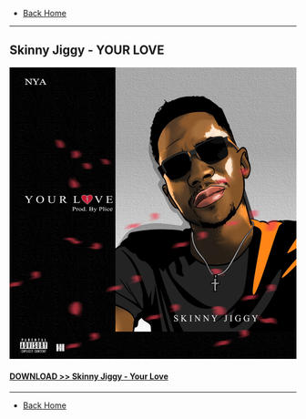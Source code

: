 * [Back Home](../README.md)

- - -

## Skinny Jiggy - YOUR LOVE

![SkinnyJiggy_YourLove](SkinnyJiggy_YourLove.JPEG)  

#### <a href="./SKINNY-JIGGY_YourLove.mp3" download="Skinny-Jiggy_Your-Love">DOWNLOAD >> Skinny Jiggy - Your Love</a>

- - -

* [Back Home](../README.md)